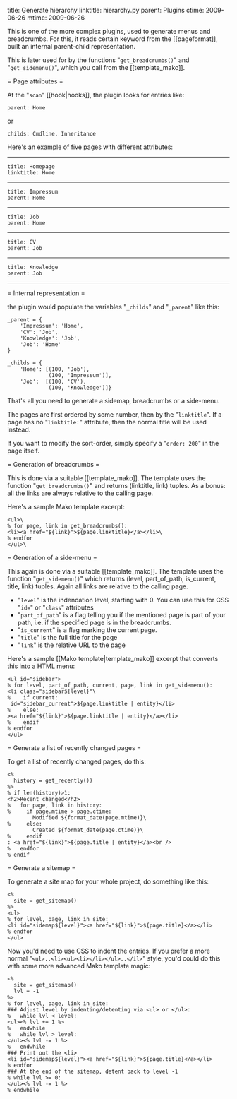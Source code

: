 title: Generate hierarchy
linktitle: hierarchy.py
parent: Plugins
ctime: 2009-06-26
mtime: 2009-06-26

This is one of the more complex plugins, used to generate menus and
breadcrumbs. For this, it reads certain keyword from the
[[pageformat]], built an internal parent-child representation.

This is later used for by the functions "`get_breadcrumbs()`" and
"`get_sidemenu()`", which you call from the [[template_mako]].

= Page attributes =

At the "`scan`" [[hook|hooks]], the plugin looks for entries like:

	parent: Home

or

	childs: Cmdline, Inheritance

Here's an example of five pages with different attributes:

---

	title: Homepage
	linktitle: Home

---

	title: Impressum
	parent: Home

---

	title: Job
	parent: Home

---

	title: CV
	parent: Job

---

	title: Knowledge
	parent: Job

---

= Internal representation =

the plugin would populate the variables "`_childs`" and "`_parent`" like this:

	_parent = {
		'Impressum': 'Home',
		'CV': 'Job',
		'Knowledge': 'Job',
		'Job': 'Home'
	}

	_childs = {
		'Home': [(100, 'Job'),
		         (100, 'Impressum')],
		'Job':  [(100, 'CV'),
		         (100, 'Knowledge')]}

That's all you need to generate a sidemap, breadcrumbs or a side-menu.

The pages are first ordered by some number, then by the "`linktitle`". If
a page has no "`linktitle:`" attribute, then the normal title will be used
instead.

If you want to modify the sort-order, simply specify a "`order: 200`" in the
page itself.

= Generation of breadcrumbs =

This is done via a suitable [[template_mako]]. The template uses the
function "`get_breadcrumbs()`" and returns (linktitle, link) tuples. As a
bonus: all the links are always relative to the calling page.

Here's a sample Mako template excerpt:

	<ul>\
	% for page, link in get_breadcrumbs():
	<li><a href="${link}">${page.linktitle}</a></li>\
	% endfor
	</ul>\


= Generation of a side-menu =

This again is done via a suitable [[template_mako]]. The
template uses the function "`get_sidemenu()`" which returns (level,
part_of_path, is_current, title, link) tuples. Again all links are relative
to the calling page.

* "`level`" is the indendation level, starting with 0. You can use this for
  CSS "`id=`" or "`class`" attributes
* "`part_of_path`" is a flag telling you if the mentioned page is part
  of your path, i.e. if the specified page is in the breadcrumbs.
* "`is_current`" is a flag marking the current page.
* "`title`" is the full title for the page
* "`link`" is the relative URL to the page

Here's a sample [[Mako template|template_mako]] excerpt that converts
this into a HTML menu:

	<ul id="sidebar">
	% for level, part_of_path, current, page, link in get_sidemenu():
	<li class="sidebar${level}"\
	%    if current:
	 id="sidebar_current">${page.linktitle | entity}</li>
	%    else:
	><a href="${link}">${page.linktitle | entity}</a></li>
	%    endif
	% endfor
	</ul>

= Generate a list of recently changed pages =

To get a list of recently changed pages, do this:

	<%
	  history = get_recently())
	%>
	% if len(history)>1:
	<h2>Recent changed</h2>
	%   for page, link in history:
	%     if page.mtime > page.ctime:
	        Modified ${format_date(page.mtime)}\
	%     else:
	        Created ${format_date(page.ctime)}\
	%     endif
	: <a href="${link}">${page.title | entity}</a><br />
	%   endfor
	% endif


= Generate a sitemap =

To generate a site map for your whole project, do something like
this:

	<%
	  site = get_sitemap()
	%>
	<ul>
	% for level, page, link in site:
	<li id="sidemap${level}"><a href="${link}">${page.title}</a></li>
	% endfor
	</ul>

Now you'd need to use CSS to indent the entries. If you prefer a more
normal "`<ul>..<li><ul><li></li></ul>..</il>`" style, you'd could do this
with some more advanced Mako template magic:

	<%
	  site = get_sitemap()
	  lvl = -1
	%>
	% for level, page, link in site:
	### Adjust level by indenting/detenting via <ul> or </ul>:
	%   while lvl < level:
	<ul><% lvl += 1 %>
	%   endwhile
	%   while lvl > level:
	</ul><% lvl -= 1 %>
	%   endwhile
	### Print out the <li>
	<li id="sidemap${level}"><a href="${link}">${page.title}</a></li>
	% endfor
	### At the end of the sitemap, detent back to level -1
	% while lvl >= 0:
	</ul><% lvl -= 1 %>
	% endwhile
